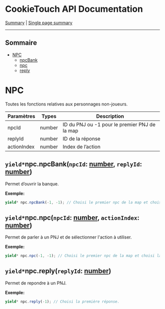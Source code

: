 # CookieTouch API Documentation
[Summary](SUMMARY.md) | [Single page summary](singlepage.md)

<hr>

## Sommaire
- [NPC](npc)
  - [npcBank](#npcnpcbanknpcid-number-replyid-number)
  - [npc](#npcnpcnpcid-number-actionindex-number)
  - [reply](#npcreplyreplyid-number)

# NPC
Toutes les fonctions relatives aux personnages non-joueurs.

<table>
<thead>
<tr>
<th>Paramètres</th>
<th>Types</th>
<th>Description</th>
</tr>
</thead>
<tbody>
<tr>
<td>npcId</td>
<td>number</td>
<td>ID du PNJ ou -1 pour le premier PNJ de la map</td>
</tr>
<tr>
<td>replyId</td>
<td>number</td>
<td>ID de la réponse</td>
</tr>
<tr>
<td>actionIndex</td>
<td>number</td>
<td>Index de l’action</td>
</tr>
</tbody>
</table>

## <code>yield*</code>npc.npcBank(<code>npcId</code>: <a href="https://developer.mozilla.org/fr-Fr/docs/Web/JavaScript/Data_structures#Number_type">number</a>, <code>replyId</code>: <a href="https://developer.mozilla.org/fr-Fr/docs/Web/JavaScript/Data_structures#Number_type">number</a>)
Permet d’ouvrir la banque.

**Exemple:**
```js
yield* npc.npcBank(-1, -1); // Choisi le premier npc de la map et choisi la première réponse.
```

## <code>yield*</code>npc.npc(<code>npcId</code>: <a href="https://developer.mozilla.org/fr-Fr/docs/Web/JavaScript/Data_structures#Number_type">number</a>, <code>actionIndex</code>: <a href="https://developer.mozilla.org/fr-Fr/docs/Web/JavaScript/Data_structures#Number_type">number</a>)
Permet de parler à un PNJ et de sélectionner l'action à utiliser.

**Exemple:**
```js
yield* npc.npc(-1, -1); // Choisi le premier npc de la map et choisi la première réponse.
```

## <code>yield*</code>npc.reply(<code>replyId</code>: <a href="https://developer.mozilla.org/fr-Fr/docs/Web/JavaScript/Data_structures#Number_type">number</a>)
Permet de repondre à un PNJ.

**Exemple:**
```js
yield* npc.reply(-1); // Choisi la première réponse.
```
